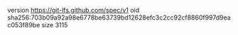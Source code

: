 version https://git-lfs.github.com/spec/v1
oid sha256:703b09a92a98e6778be63739bd12628efc3c2cc92cf8860f997d9eac053f89be
size 3115
